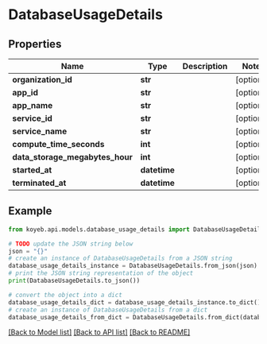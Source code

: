 # DatabaseUsageDetails


## Properties

Name | Type | Description | Notes
------------ | ------------- | ------------- | -------------
**organization_id** | **str** |  | [optional] 
**app_id** | **str** |  | [optional] 
**app_name** | **str** |  | [optional] 
**service_id** | **str** |  | [optional] 
**service_name** | **str** |  | [optional] 
**compute_time_seconds** | **int** |  | [optional] 
**data_storage_megabytes_hour** | **int** |  | [optional] 
**started_at** | **datetime** |  | [optional] 
**terminated_at** | **datetime** |  | [optional] 

## Example

```python
from koyeb.api.models.database_usage_details import DatabaseUsageDetails

# TODO update the JSON string below
json = "{}"
# create an instance of DatabaseUsageDetails from a JSON string
database_usage_details_instance = DatabaseUsageDetails.from_json(json)
# print the JSON string representation of the object
print(DatabaseUsageDetails.to_json())

# convert the object into a dict
database_usage_details_dict = database_usage_details_instance.to_dict()
# create an instance of DatabaseUsageDetails from a dict
database_usage_details_from_dict = DatabaseUsageDetails.from_dict(database_usage_details_dict)
```
[[Back to Model list]](../README.md#documentation-for-models) [[Back to API list]](../README.md#documentation-for-api-endpoints) [[Back to README]](../README.md)


